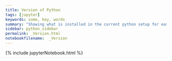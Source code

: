 ```yaml
---
title: Version of Python
tags: [jupyter]
keywords: some, key, words
summary: "Showing what is installed in the current python setup for easy replication in the future."
sidebar: python_sidebar
permalink: _Version.html
notebookfilename:  _Version
---
```


{% include jupyterNotebook.html %}